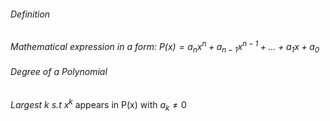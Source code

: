 ###### Definition
*Mathematical expression in a form:
$P(x) = a_{n}x^n + a_{n-1}x^{n-1}+\dots+a_{1}x+a_{0}$*

###### Degree of a Polynomial
*Largest k s.t $x^k$* appears in P(x) with $a_{k}\neq 0$